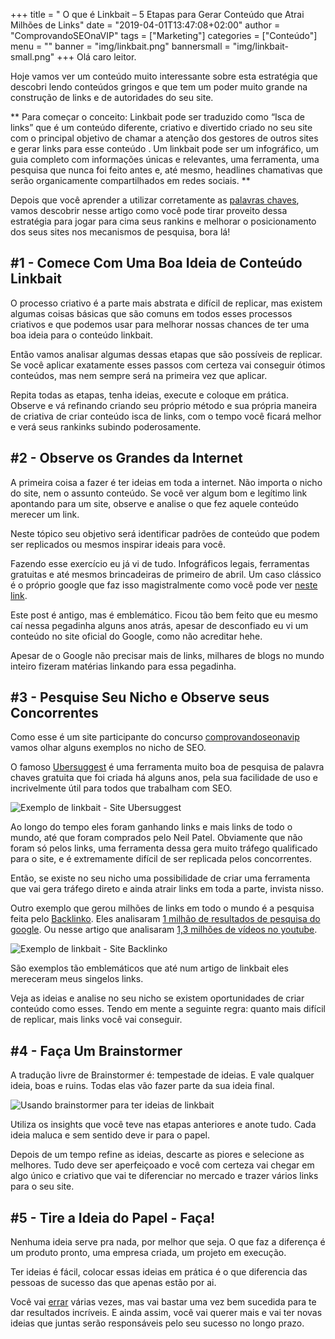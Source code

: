 +++
title = " O que é Linkbait – 5 Etapas para Gerar Conteúdo que Atrai Milhões de Links"
date = "2019-04-01T13:47:08+02:00"
author = "ComprovandoSEOnaVIP"
tags = ["Marketing"]
categories = ["Conteúdo"]
menu = ""
banner = "img/linkbait.png"
bannersmall = "img/linkbait-small.png"
+++
Olá caro leitor.

Hoje vamos ver um conteúdo muito interessante sobre esta estratégia que descobri lendo conteúdos gringos e que tem um poder muito grande na construção de links e de autoridades do seu site.

** Para começar o conceito: Linkbait pode ser traduzido como “Isca de links” que é um conteúdo diferente, criativo e divertido criado no seu site com o principal objetivo de chamar a atenção dos gestores de outros sites e gerar links para esse conteúdo . Um linkbait pode ser um infográfico, um guia completo com informações únicas e relevantes, uma ferramenta, uma pesquisa que nunca foi feito antes e, até mesmo, headlines chamativas que serão organicamente compartilhados em redes sociais. **

Depois que você aprender a utilizar corretamente as [palavras chaves](https://comprovandoseonavip.live/post/palavras-chave/), vamos descobrir nesse artigo como você pode tirar proveito dessa estratégia para jogar para cima seus rankins e melhorar o posicionamento dos seus sites nos mecanismos de pesquisa, bora lá!

## #1 - Comece Com Uma Boa Ideia de Conteúdo Linkbait

O processo criativo é a parte mais abstrata e difícil de replicar, mas existem algumas coisas básicas que são comuns em todos esses processos criativos e que podemos usar para melhorar nossas chances de ter uma boa ideia para o conteúdo linkbait.

Então vamos analisar algumas dessas etapas que são possíveis de replicar. Se você aplicar exatamente esses passos com certeza vai conseguir ótimos conteúdos, mas nem sempre será na primeira vez que aplicar.

Repita todas as etapas, tenha ideias, execute e coloque em prática. Observe e vá refinando criando seu próprio método e sua própria maneira de criativa de criar conteúdo isca de links, com o tempo você ficará melhor e verá seus rankinks subindo poderosamente.

## #2 - Observe os Grandes da Internet

A primeira coisa a fazer é ter ideias em toda a internet. Não importa o nicho do site, nem o assunto conteúdo. Se você ver algum bom e legítimo link apontando para um site, observe e analise o que fez aquele conteúdo merecer um link.

Neste tópico seu objetivo será identificar padrões de conteúdo que podem ser replicados ou mesmos inspirar ideais para você.

Fazendo esse exercício eu já vi de tudo. Infográficos legais, ferramentas gratuitas e até mesmos brincadeiras de primeiro de abril. Um caso clássico é o próprio google que faz isso magistralmente como você pode ver [neste link](https://tecnoblog.net/127988/google-nose/).

Este post é antigo, mas é emblemático. Ficou tão bem feito que eu mesmo caí nessa pegadinha alguns anos atrás, apesar de desconfiado eu vi um conteúdo no site oficial do Google, como não acreditar hehe. 

Apesar de o Google não precisar mais de links, milhares de blogs no mundo inteiro fizeram matérias linkando para essa pegadinha.

## #3 - Pesquise Seu Nicho e Observe seus Concorrentes

Como esse é um site participante do concurso [comprovandoseonavip](https://comprovandoseonavip.live/) vamos olhar alguns exemplos no nicho de SEO.

O famoso [Ubersuggest](https://neilpatel.com/br/ubersuggest/) é uma ferramenta muito boa de pesquisa de palavra chaves gratuita que foi criada há alguns anos, pela sua facilidade de uso e incrivelmente útil para todos que trabalham com SEO. 

<img src="/img/ubersuggest.jpg" alt="Exemplo de linkbait - Site Ubersuggest" class="center">

Ao longo do tempo eles foram ganhando links e mais links de todo o mundo, até que foram comprados pelo Neil Patel. Obviamente que não foram só pelos links, uma ferramenta dessa gera muito tráfego qualificado para o site, e é extremamente difícil de ser replicada pelos concorrentes.

Então, se existe no seu nicho uma possibilidade de criar uma ferramenta que vai gera tráfego direto e ainda atrair links em toda a parte, invista nisso.

Outro exemplo que gerou milhões de links em todo o mundo é a pesquisa feita pelo [Backlinko](https://backlinko.com/). Eles analisaram [1 milhão de resultados de pesquisa do google](https://backlinko.com/search-engine-ranking]). Ou nesse artigo que analisaram [1,3 milhões de vídeos no youtube](https://backlinko.com/youtube-ranking-factors).

<img src="/img/backlinko-google-search.jpg" alt="Exemplo de linkbait - Site Backlinko" class="center">

São exemplos tão emblemáticos que até num artigo de linkbait eles mereceram meus singelos links.

Veja as ideias e analise no seu nicho se existem oportunidades de criar conteúdo como esses. Tendo em mente a seguinte regra: quanto mais difícil de replicar, mais links você vai conseguir.

## #4 - Faça Um Brainstormer

A tradução livre de Brainstormer é: tempestade de ideias. E vale qualquer ideia, boas e ruins. Todas elas vão fazer parte da sua ideia final.

<img src="/img/brainstormer.jpg" alt="Usando brainstormer para ter ideias de linkbait" class="center">

Utiliza os insights que você teve nas etapas anteriores e anote tudo. Cada ideia maluca e sem sentido deve ir para o papel.

Depois de um tempo refine as ideias, descarte as piores e selecione as melhores. Tudo deve ser aperfeiçoado e você com certeza vai chegar em algo único e criativo que vai te diferenciar no mercado e trazer vários links para o seu site.

## #5 - Tire a Ideia do Papel - Faça!

Nenhuma ideia serve pra nada, por melhor que seja. O que faz a diferença é um produto pronto, uma empresa criada, um projeto em execução.

Ter ideias é fácil, colocar essas ideias em prática é o que diferencia das pessoas de sucesso das que apenas estão por ai.

Você vai [errar](https://comprovandoseonavip.live/post/erros-seo/) várias vezes, mas vai bastar uma vez bem sucedida para te dar resultados incríveis. E ainda assim, você vai querer mais e vai ter novas ideias que juntas serão responsáveis pelo seu sucesso no longo prazo.
